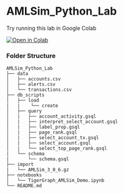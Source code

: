 # AMLSim_Python_Lab
Try running this lab in Google Colab

[![Open in Colab](https://colab.research.google.com/assets/colab-badge.svg)](https://colab.research.google.com/drive/1QnYXgypDYKMxuGfMLEtWcIVkp61njkrw?usp=sharing)

### Folder Structure

```
AMLSim_Python_Lab
├── data
│   ├── accounts.csv
│   ├── alerts.csv
│   └── transactions.csv
├── db_scripts
│   ├── load
|   |    └── create
│   ├── query
│   |   ├── account_activity.gsql
│   |   ├── interpret_select_account.gsql
│   |   ├── label_prop.gsql
│   |   ├── page_rank.gsql
│   |   ├── select_account_tx.gsql
│   |   ├── select_account.gsql
│   |   └── select_top_page_rank.gsql
|   └── schema
|       └── schema.gsql
├── import
|   └── AMLSim_3_0_6.gz
├── notebooks
│   └── TigerGraph_AMLSim_Demo.ipynb
└── README.md
```
